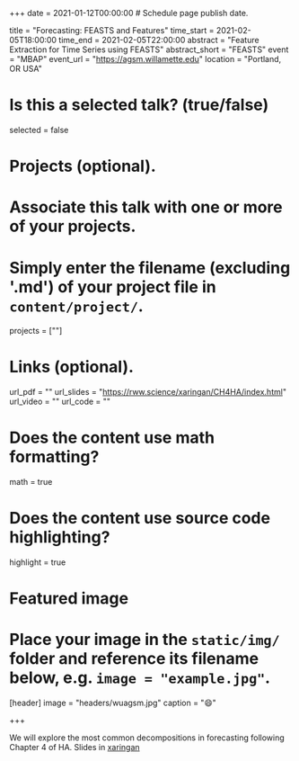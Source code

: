 +++
date = 2021-01-12T00:00:00  # Schedule page publish date.

title = "Forecasting: FEASTS and Features"
time_start = 2021-02-05T18:00:00
time_end = 2021-02-05T22:00:00
abstract = "Feature Extraction for Time Series using FEASTS"
abstract_short = "FEASTS"
event = "MBAP"
event_url = "https://agsm.willamette.edu"
location = "Portland, OR USA"

# Is this a selected talk? (true/false)
selected = false

# Projects (optional).
#   Associate this talk with one or more of your projects.
#   Simply enter the filename (excluding '.md') of your project file in `content/project/`.
projects = [""]

# Links (optional).
url_pdf = ""
url_slides = "https://rww.science/xaringan/CH4HA/index.html"
url_video = ""
url_code = ""

# Does the content use math formatting?
math = true

# Does the content use source code highlighting?
highlight = true

# Featured image
# Place your image in the `static/img/` folder and reference its filename below, e.g. `image = "example.jpg"`.
[header]
image = "headers/wuagsm.jpg"
caption = ":smile:"

+++

We will explore the most common decompositions in forecasting following Chapter 4 of HA.  Slides in [xaringan](https://rww.science/xaringan/CH4HA/index.html)
